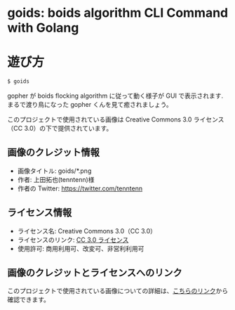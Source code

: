 # goids: boids algorithm CLI Command with Golang

# 遊び方

```zsh
$ goids
```

gopher が boids flocking algorithm に従って動く様子が GUI で表示されます.  
まるで渡り鳥になった gopher くんを見て癒されましょう。

このプロジェクトで使用されている画像は Creative Commons 3.0 ライセンス（CC 3.0）の下で提供されています。

## 画像のクレジット情報

- 画像タイトル: goids/\*.png
- 作者: 上田拓也(tenntenn)様
- 作者の Twitter: https://twitter.com/tenntenn

## ライセンス情報

- ライセンス名: Creative Commons 3.0（CC 3.0）
- ライセンスのリンク: [CC 3.0 ライセンス](https://creativecommons.org/licenses/by/3.0/)
- 使用許可: 商用利用可、改変可、非営利利用可

## 画像のクレジットとライセンスへのリンク

このプロジェクトで使用されている画像についての詳細は、[こちらのリンク](https://github.com/golang-samples/gopher-vector)から確認できます。

